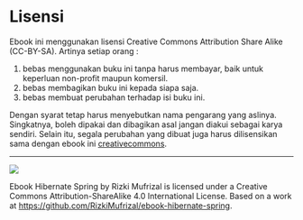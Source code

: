 # Lisensi

Ebook ini menggunakan lisensi Creative Commons Attribution Share Alike (CC-BY-SA). Artinya setiap orang :

1. bebas menggunakan buku ini tanpa harus membayar, baik untuk keperluan non-profit maupun komersil.
2. bebas membagikan buku ini kepada siapa saja.
3. bebas membuat perubahan terhadap isi buku ini.

Dengan syarat tetap harus menyebutkan nama pengarang yang aslinya. Singkatnya, boleh dipakai dan dibagikan asal jangan diakui sebagai karya sendiri. Selain itu, segala perubahan yang dibuat juga harus dilisensikan sama dengan ebook ini [creativecommons](https://creativecommons.org/licenses/).

---

![](../gambar/by-sa.png)

Ebook Hibernate Spring by Rizki Mufrizal is licensed under a Creative Commons Attribution-ShareAlike 4.0 International License.
Based on a work at https://github.com/RizkiMufrizal/ebook-hibernate-spring.